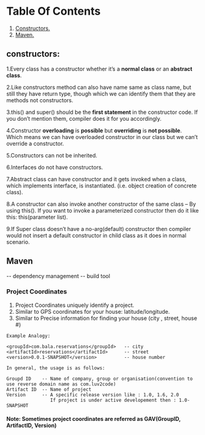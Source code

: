 # Table Of Contents
1. [ Constructors. ](#constructors)
2. [ Maven. ](#maven)



<a name="constructors"></a>
## constructors:

1.Every class has a constructor whether it’s a **normal class** or an **abstract class**.

2.Like constructors method can also have name same as class name, but still they have 
  return type, though which  we can identify them that they are methods not constructors.
  
3.this() and super() should be the **first statement** in the constructor code. 
  If you don’t mention them, compiler does it for you accordingly.
  
4.Constructor **overloading** is **possible** but **overriding** is **not possible**. 
  Which means we can have overloaded   constructor in our class but we can’t override a constructor.
  
5.Constructors can not be inherited.

6.Interfaces do not have constructors.

7.Abstract class can have constructor and it gets invoked when a class, which implements 
  interface, is instantiated. (i.e. object creation of concrete class).
  
8.A constructor can also invoke another constructor of the same class – By using this(). 
  If you want to invoke a parameterized constructor then do it like this: this(parameter list).
  
9.If Super class doesn’t have a no-arg(default) constructor then compiler would not insert a default constructor
  in child class as it does in normal scenario.

<a name="maven"></a>
## Maven
-- dependency management
-- build tool

### Project Coordinates
1. Project Coordinates uniquely identify a project.
2. Similar to GPS coordinates for your house:  latitude/longitude.
3. Similar to Precise information for finding your house (city , street, house #)
```
Example Analogy:

<groupId>com.bala.reservations</groupId>   -- city
<artifactId>reservations</artifactId>      -- street
<version>0.0.1-SNAPSHOT</version>          -- house number

In general, the usage is as follows:

Groupd ID    -- Name of company, group or organisation(convention to use reverse domain name as com.luv2code)
Artifact ID  -- Name of project 
Version      -- A specific release version like : 1.0, 1.6, 2.0
                If project is under active developement then : 1.0-SNAPSHOT

```
#### Note: Sometimes project coordinates are referred as GAV(GroupID, ArtifactID, Version)
